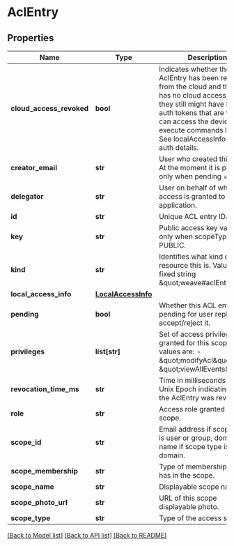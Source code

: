 # AclEntry

## Properties
Name | Type | Description | Notes
------------ | ------------- | ------------- | -------------
**cloud_access_revoked** | **bool** | Indicates whether the AclEntry has been revoked from the cloud and the user has no cloud access, but they still might have local auth tokens that are valid and can access the device and execute commands locally. See localAccessInfo for local auth details. | [optional] 
**creator_email** | **str** | User who created this entry. At the moment it is populated only when pending &#x3D;&#x3D; true. | [optional] 
**delegator** | **str** | User on behalf of whom the access is granted to the application. | [optional] 
**id** | **str** | Unique ACL entry ID. | [optional] 
**key** | **str** | Public access key value. Set only when scopeType is PUBLIC. | [optional] 
**kind** | **str** | Identifies what kind of resource this is. Value: the fixed string \&quot;weave#aclEntry\&quot;. | [optional] [default to 'weave#aclEntry']
**local_access_info** | [**LocalAccessInfo**](LocalAccessInfo.md) |  | [optional] 
**pending** | **bool** | Whether this ACL entry is pending for user reply to accept/reject it. | [optional] 
**privileges** | **list[str]** | Set of access privileges granted for this scope.  Valid values are:   - \&quot;modifyAcl\&quot;  - \&quot;viewAllEvents\&quot; | [optional] 
**revocation_time_ms** | **str** | Time in milliseconds since Unix Epoch indicating when the AclEntry was revoked. | [optional] 
**role** | **str** | Access role granted to this scope. | [optional] 
**scope_id** | **str** | Email address if scope type is user or group, domain name if scope type is a domain. | [optional] 
**scope_membership** | **str** | Type of membership the user has in the scope. | [optional] 
**scope_name** | **str** | Displayable scope name. | [optional] 
**scope_photo_url** | **str** | URL of this scope displayable photo. | [optional] 
**scope_type** | **str** | Type of the access scope. | [optional] 

[[Back to Model list]](../README.md#documentation-for-models) [[Back to API list]](../README.md#documentation-for-api-endpoints) [[Back to README]](../README.md)


